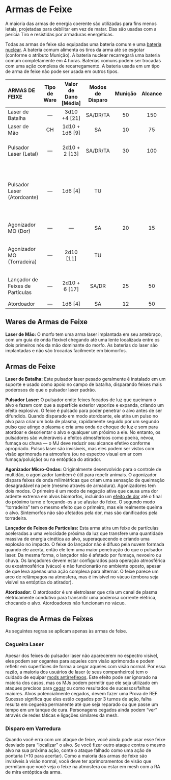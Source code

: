 # Armas de Feixe

A maioria das armas de energia coerente são utilizadas para fins menos letais, projetadas para debilitar em vez de matar. Elas são usadas com a perícia Tiro e resistidas por armaduras energéticas.

Todas as armas de feixe são equipadas uma bateria comum e uma [bateria nuclear](../16/05-common-tech-and-ware.md#everyday-technology). A bateria comum alimenta os tiros da arma até se esgotar (conforme o atributo Munição). A bateria nuclear recarregará uma bateria comum completamente em 4 horas. Baterias comuns podem ser trocadas com uma ação complexa de recarregamento. A bateria usada em um tipo de arma de feixe não pode ser usada em outros tipos.

| ARMAS DE FEIXE                   | Tipo de Ware | Valor de Dano \[Média\] | Modos de Disparo | Munição | Alcance | Comp/<!-- CLEANED wbr -->PE | Notas                                                         |
|:-------------------------------- |:------------:|:-------------------------:|:----------------:|:-------:|:-------:|:-------------------------------------:|:------------------------------------------------------------- |
| Laser de Batalha                 |      —       |     3d10 +4 \[21\]      |     SA/DR/TA     |   50    |   150   |                Mai/R/3                | Fixa, Longa                                                   |
| Laser de Mão                     |      CH      |    1d10 + 1d6 \[9\]     |        SA        |   10    |   75    |                Mod/R/2                | Ocultável                                                     |
| Pulsador Laser (Letal)           |      —       |     2d10 + 2 \[13\]     |     SA/DR/TA     |   30    |   100   |                Mod/R/2                | Derrubada, Duas Mãos, Longa                                   |
| Pulsador Laser (Atordoante)      |      —       |        1d6 \[4\]        |        TU        |         |         |                                       | Área de Efeito (uniforme, 1&nbsp;m), Choque, Duas Mãos, Longa |
| Agonizador MO (Dor)              |      —       |             —             |        SA        |   20    |   15    |                 Mod/2                 | Dor (apenas biomorfos)                                        |
| Agonizador MO (Torradeira)       |      —       |       2d10 \[11\]       |        TU        |         |         |                                       | Dor (apenas biomorfos), Perfura-Armadura                      |
| Lançador de Feixes de Partículas |      —       |     2d10 + 6 \[17\]     |      SA/DR       |   25    |   50    |                Mai/R/3                | Derrubada, Duas Mãos, Longa                                   |
| Atordoador                       |      —       |        1d6 \[4\]        |        SA        |   12    |   50    |                 Mod/2                 | Choque                                                        |

## Wares de Armas de Feixe

**Laser de Mão:** O morfo tem uma arma laser implantada em seu antebraço, com um guia de onda flexível chegando até uma lente localizada entre os dois primeiros nós da mão dominante do morfo. As baterias do laser são implantadas e não são trocadas facilmente em biomorfos.

## Armas de Feixe

**Laser de Batalha:** Este pulsador laser pesado geralmente é instalado em um suporte e usado como apoio no campo de batalha, disparando feixes mais poderosos do que o pulsador laser padrão.

**Pulsador Laser:** O pulsador emite feixes focados de luz que queimam o alvo e fazem com que a superfície exterior vaporize e expanda, criando um efeito explosivo. O feixe é pulsado para poder penetrar o alvo antes de ser difundido. Quando disparado em modo atordoante, ele atira um pulso no alvo para criar um bola de plasma, rapidamente seguido por um segundo pulso que atinge o plasma e cria uma onda de choque de luz e som para atordoar e desorientar o alvo e qualquer um próximo a ele. No entanto, os pulsadores são vulneráveis a efeitos atmosféricos como poeira, névoa, fumaça ou chuva — o MJ deve reduzir seu alcance efetivo conforme apropriado. Pulsos laser são invisíveis, mas eles podem ser vistos com visão aprimorada na atmosfera (ou no espectro visual em ar com fumaça/poluição) ou na entóptica do atirador.

**Agonizador Micro-Ondas:** Originalmente desenvolvido para o controle de multidão, o agonizador também é útil para repelir animais. O agonizador dispara feixes de onda milimétricas que criam uma sensação de queimação desagradável na pele (mesmo através de armadura). Agonizadores tem dois modos. O primeiro é um modo de negação ativa que causa uma dor ardente extrema em alvos biomorfos, incluindo um [efeito de dor](12-weapon-gear-traits.md) até o final do próximo turno e forçando-os a se afastar do feixe. O segundo modo “torradeira” tem o mesmo efeito que o primeiro, mas ele realmente queima o alvo. Sintemorfos não são afetados pela dor, mas são danificados pela torradeira.

**Lançador de Feixes de Partículas:** Esta arma atira um feixe de partículas aceleradas a uma velocidade próxima da luz que transfere uma quantidade massiva de energia cinética ao alvo, superaquecendo e criando uma explosão no impacto. O feixe do lançador não é difuso pela nuvem formada quando ele acerta, então ele tem uma maior penetração do que o pulsador laser. Da mesma forma, o lançador não é afetado por fumaça, nevoeiro ou chuva. Os lançadores devem estar configurados para operação atmosférica ou exoatmosférica (vácuo) e não funcionarão no ambiente oposto, apesar de que leva apenas uma ação complexa para alternar. O feixe parece um arco de relâmpagos na atmosfera, mas é invisível no vácuo (embora seja visível na entóptica do atirador).

**Atordoador:** O atordoador é um eletrolaser que cria um canal de plasma eletricamente condutivo para transmitir uma poderosa corrente elétrica, chocando o alvo. Atordoadores não funcionam no vácuo.

## Regras de Armas de Feixes

As seguintes regras se aplicam apenas às armas de feixe.

### Cegueira Laser

Apesar dos feixes do pulsador laser não aparecerem no espectro visível, eles podem ser cegantes para aqueles com visão aprimorada e podem refletir em superfícies de forma a cegar aqueles com visão normal. Por essa razão, a maioria dos usuários de laser (e seus companheiros) tem o cuidado de equipar [mods antirreflexos](../16/06-sensory-augmentations.md). Este efeito pode ser ignorado na maioria dos casos, mas os MJs podem permitir que ele seja utilizado em ataques precisos para [cegar](15-special-attacks.md#blind-attacks) ou como resultados de sucessos/falhas maiores. Alvos potencialmente cegados, devem fazer uma Prova de REF. Sucesso significa que eles estão cegados por 3 turnos de ação, falha resulta em cegueira permanente até que seja reparado ou que passe um tempo em um tanque de cura. Personagens cegados ainda podem “ver” através de redes táticas e ligações similares da mesh.

### Disparo em Varredura

Quando você erra com um ataque de feixe, você ainda pode usar esse feixe desviado para “localizar” o alvo. Se você fizer outro ataque contra o mesmo alvo na sua próxima ação, conte o ataque falhado como uma ação de pontaria (+10 para acertar). Como a maioria das armas de feixe são invisíveis à visão normal, você deve ter aprimoramentos de visão que permitam que você veja o feixe na atmosfera ou estar em mesh com a RA de mira entóptica da arma.
